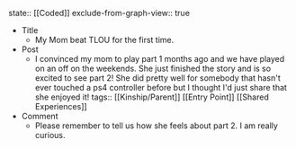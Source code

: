 state:: [[Coded]]
exclude-from-graph-view:: true

- Title
  - My Mom beat TLOU for the first time.
- Post
  - I convinced my mom to play part 1 months ago and we have played on an off on the weekends. She just finished the story and is so excited to see part 2! She did pretty well for somebody that hasn't ever touched a ps4 controller before but I thought I'd just share that she enjoyed it!
    tags:: [[Kinship/Parent]] [[Entry Point]] [[Shared Experiences]]
- Comment
  - Please remember to tell us how she feels about part 2. I am really curious.
